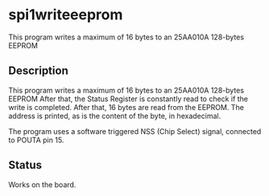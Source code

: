 # spi1writeeeprom

This program writes a maximum of 16 bytes to an 25AA010A 128-bytes EEPROM

## Description

This program writes a maximum of 16 bytes to an 25AA010A 128-bytes EEPROM
After that, the Status Register is constantly read to check if the
write is completed. After that, 16 bytes are read from the EEPROM.
The address is printed, as is the content of the byte, in hexadecimal.


The program uses a software triggered NSS (Chip Select) signal, connected to
POUTA pin 15.

## Status

Works on the board.
